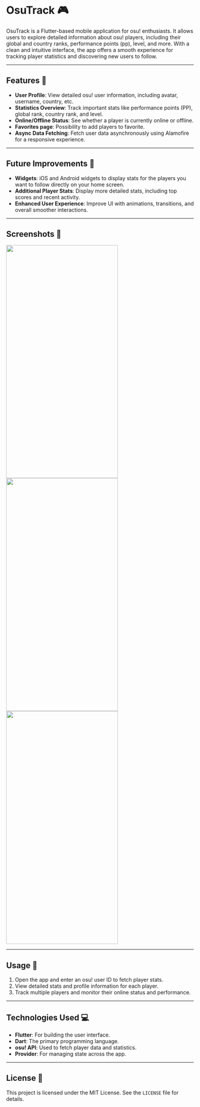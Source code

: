 # OsuTrack 🎮

OsuTrack is a Flutter-based mobile application for osu! enthusiasts. It allows users to explore detailed information about osu! players, including their global and country ranks, performance points (pp), level, and more. With a clean and intuitive interface, the app offers a smooth experience for tracking player statistics and discovering new users to follow.

---

## Features 🚀

- **User Profile**: View detailed osu! user information, including avatar, username, country, etc.  
- **Statistics Overview**: Track important stats like performance points (PP), global rank, country rank, and level.  
- **Online/Offline Status**: See whether a player is currently online or offline.  
- **Favorites page**: Possibility to add players to favorite.  
- **Async Data Fetching**: Fetch user data asynchronously using Alamofire for a responsive experience.  

---

## Future Improvements 🔧

- **Widgets**: iOS and Android widgets to display stats for the players you want to follow directly on your home screen.  
- **Additional Player Stats**: Display more detailed stats, including top scores and recent activity.  
- **Enhanced User Experience**: Improve UI with animations, transitions, and overall smoother interactions.  

---

## Screenshots 📸

<img src='https://github.com/user-attachments/assets/32891279-ccb7-4641-bb23-b4ce908b415a' width=300 height=625>
<img src='https://github.com/user-attachments/assets/f81ac49e-7aae-4657-8e73-0ad4a909cb79' width=300 height=625>
<img src='https://github.com/user-attachments/assets/03f3a16d-2787-481e-8fd2-50b91cff5141' width=300 height=625>

---

## Usage 📖

1. Open the app and enter an osu! user ID to fetch player stats.  
2. View detailed stats and profile information for each player.  
3. Track multiple players and monitor their online status and performance.  

---

## Technologies Used 💻

- **Flutter**: For building the user interface.  
- **Dart**: The primary programming language.  
- **osu! API**: Used to fetch player data and statistics.
- **Provider**: For managing state across the app.

---

## License 📜

This project is licensed under the MIT License. See the `LICENSE` file for details.
